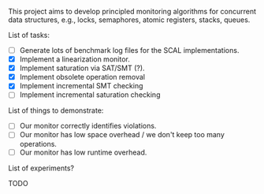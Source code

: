 
This project aims to develop principled monitoring algorithms for concurrent
data structures, e.g., locks, semaphores, atomic registers, stacks, queues.

List of tasks:

- [ ] Generate lots of benchmark log files for the SCAL implementations.
- [x] Implement a linearization monitor.
- [x] Implement saturation via SAT/SMT (?).
- [x] Implement obsolete operation removal
- [x] Implement incremental SMT checking
- [ ] Implement incremental saturation checking

List of things to demonstrate:

- [ ] Our monitor correctly identifies violations.
- [ ] Our monitor has low space overhead / we don't keep too many operations.
- [ ] Our monitor has low runtime overhead.

List of experiments?

TODO

